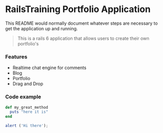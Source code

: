 # RailsTraining Portfolio Application

This README would normally document whatever steps are necessary to get the
application up and running.

> This is a rails 6 application that allows users to create their own portfolio's

### Features

- Realtime chat engine for comments
- Blog
- Portfolio
- Drag and Drop

### Code example

```ruby
def my_great_method
  puts "here it is"
end
```

```javascript
alert ('Hi there');
```

